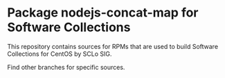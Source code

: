 # Package nodejs-concat-map for Software Collections

This repository contains sources for RPMs that are used
to build Software Collections for CentOS by SCLo SIG.

Find other branches for specific sources.
